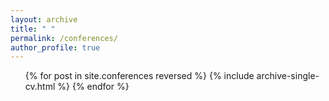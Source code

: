 ```yaml
---
layout: archive
title: " "
permalink: /conferences/
author_profile: true
---
```

 <ol>{% for post in site.conferences reversed %}
    {% include archive-single-cv.html %}
  {% endfor %}</ol>
